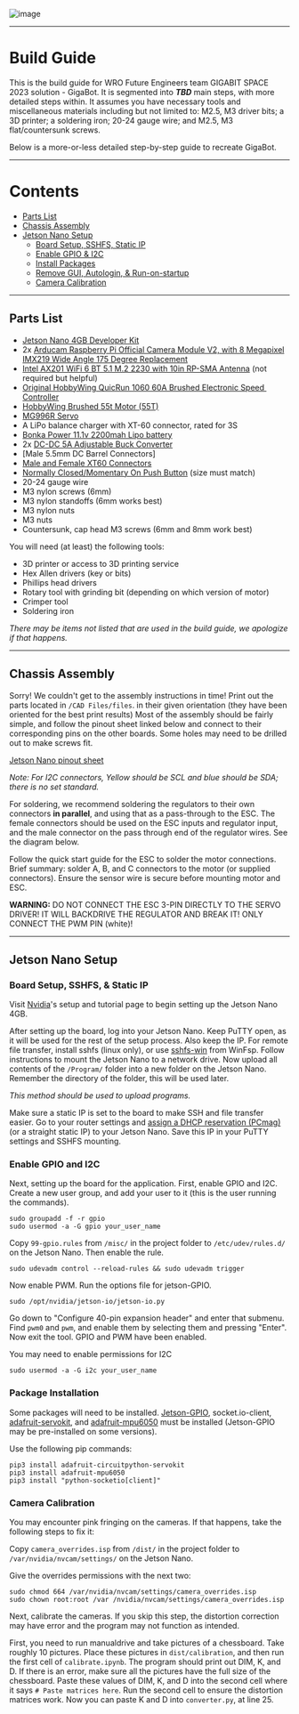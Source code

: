 ![image](https://github.com/user-attachments/assets/b2506d6d-198f-4292-959a-80ea138a93a4)

***

# Build Guide

This is the build guide for WRO Future Engineers team GIGABIT SPACE 2023 solution - GigaBot. It is segmented into ***TBD*** main steps, with more detailed steps within. It assumes you have necessary tools and miscellaneous materials including but not limited to: M2.5, M3 driver bits; a 3D printer; a soldering iron; 20-24 gauge wire; and M2.5, M3 flat/countersunk screws.

Below is a more-or-less detailed step-by-step guide to recreate GigaBot.

***

# Contents

* [Parts List](#parts-list)
* [Chassis Assembly](#chassis-assembly)
* [Jetson Nano Setup](#jetson-nano-setup)
    * [Board Setup, SSHFS, Static IP](#board-setup-sshfs--static-ip)
    * [Enable GPIO & I2C](#enable-gpio-and-i2c)
    * [Install Packages](#package-installation)
    * [Remove GUI, Autologin, & Run-on-startup](#text-only-auto-login--run-on-startup)
    * [Camera Calibration](#camera-calibration)

***

## Parts List


* [ Jetson Nano 4GB Developer Kit](https://www.amazon.in/NVIDIA-945134500000000-Jetson-Nano/dp/B07PZHBDKT/ref=asc_df_B07PZHBDKT/?tag=googleshopdes-21&linkCode=df0&hvadid=397083170813&hvpos=&hvnetw=g&hvrand=17834902022474069661&hvpone=&hvptwo=&hvqmt=&hvdev=c&hvdvcmdl=&hvlocint=&hvlocphy=9181926&hvtargid=pla-736379876326&psc=1&ext_vrnc=hi)
* 2x [Arducam Raspberry Pi Official Camera Module V2, with 8 Megapixel IMX219 Wide Angle 175 Degree Replacement](https://www.amazon.in/LEEKWI-Raspberry-Camera-Module-Megapixel/dp/B0B5WDPLXW/ref=sr_1_1?keywords=rpi+cam+v2&qid=1695919486&sr=8-1)
* [Intel AX201 WiFi 6 BT 5.1 M.2 2230 with 10in RP-SMA Antenna](https://www.amazon.in/RCC-AX201NGW-Module-Bluetooth-Network/dp/B08131CXHZ) (not required but helpful)
* [Original HobbyWing QuicRun 1060 60A Brushed Electronic Speed ​​Controller](https://robu.in/product/original-hobbywing-quicrun-1625-60a-brushed-electronic-speed-%E2%80%8B%E2%80%8Bcontroller/?gclid=CjwKCAjwyNSoBhA9EiwA5aYlb_xb1pOc5OmoE8hFzLpjYF8EszvWhPInhuI8OJLzJ9mVmAkoGM8_-RoChv8QAvD_BwE)
* [HobbyWing Brushed 55t Motor (55T)](https://www.flipkart.com/lyla-540-35t-brushed-motor-wp-1060-rtr-60a-esc-rc4wd-d90-1-10-rc-car-electronic-components-hobby-kit/p/itmf99bf8fae0f9b?pid=EHKGNX3SUQMFVPTM&lid=LSTEHKGNX3SUQMFVPTMEFCTUI&marketplace=FLIPKART&cmpid=content_electronic-hobby-kit_8965229628_gmc)
* [MG996R Servo](https://robu.in/product/towerpro-mg996r-digital-high-torque-servo-motor/?gclid=CjwKCAjwyNSoBhA9EiwA5aYlb6geMjc8tdLp4JpjM6ChuxiDMqeowtN2mbboQdNtqbLp7cWhDHQzNhoCCxkQAvD_BwE)
* A LiPo balance charger with XT-60 connector, rated for 3S
* [Bonka Power 11.1v 2200mah Lipo battery](https://www.electronicscomp.com/bonka-11.1v-2200mah-35c-3s-lipo-battery?gclid=CjwKCAjwyNSoBhA9EiwA5aYlb5L4m1NkhoOKjTOF6tmf10qY1autVxF3b2DhmZAnl89ZcQIIB-Hb8BoComQQAvD_BwE)
* 2x [DC-DC 5A Adjustable Buck Converter](https://robu.in/product/xl4005-dc-dc-5-32v-adjustable-step-down-5a-buck-power-supply-module/?gclid=CjwKCAjwyNSoBhA9EiwA5aYlb9LUmcIdBRj49ZHu5DseS0lXCwSZFyTztnzszvZfipi4UHHy7j7nuRoCjCoQAvD_BwE)
* [Male 5.5mm DC Barrel Connectors]
* [Male and Female XT60 Connectors](https://robu.in/product/xt60h-male-female-connector-pair-with-housing/?gclid=CjwKCAjwyNSoBhA9EiwA5aYlb36spsORR6mY5bdOZ919OJso-3ojDvyDCfMJYm5zNabIWrGiD5DNmhoCXY4QAvD_BwE)
* [Normally Closed/Momentary On Push Button](https://robu.in/product/red-ds-316-10mm-lock-free-momentary-self-reset-small-push-button-switch/?gclid=CjwKCAjwyNSoBhA9EiwA5aYlbx7_yejxZOzbHwGbsDoJ8aB4PY14HtEr1IvFmg69gaSoR0Pq4DH1ShoCoPAQAvD_BwE) (size must match)
* 20-24 gauge wire
* M3 nylon screws (6mm)
* M3 nylon standoffs (6mm works best)
* M3 nylon nuts
* M3 nuts
* Countersunk, cap head M3 screws (6mm and 8mm work best)


You will need (at least) the following tools:
* 3D printer or access to 3D printing service
* Hex Allen drivers (key or bits)
* Phillips head drivers
* Rotary tool with grinding bit (depending on which version of motor)
* Crimper tool
* Soldering iron

*There may be items not listed that are used in the build guide, we apologize if that happens.*

***

## Chassis Assembly

Sorry! We couldn't get to the assembly instructions in time! Print out the parts located in `/CAD Files/files`. in their given orientation (they have been oriented for the best print results) Most of the assembly should be fairly simple, and follow the pinout sheet linked below and connect to their corresponding pins on the other boards. Some holes may need to be drilled out to make screws fit.


[Jetson Nano pinout sheet](./Others/GPIO_PINOUT.xlsx)

*Note: For I2C connectors, Yellow should be SCL and blue should be SDA; there is no set standard.*


For soldering, we recommend soldering the regulators to their own connectors **in parallel**, and using that as a pass-through to the ESC. The female connectors should be used on the ESC inputs and regulator input, and the male connector on the pass through end of the regulator wires. See the diagram below.

Follow the quick start guide for the ESC to solder the motor connections. Brief summary: solder A, B, and C connectors to the motor (or supplied connectors). Ensure the sensor wire is secure before mounting motor and ESC.

**WARNING:** DO NOT CONNECT THE ESC 3-PIN DIRECTLY TO THE SERVO DRIVER! IT WILL BACKDRIVE THE REGULATOR AND BREAK IT! ONLY CONNECT THE PWM PIN (white)!

***

## Jetson Nano Setup

### Board Setup, SSHFS, & Static IP

Visit [Nvidia](https://developer.nvidia.com/embedded/learn/get-started-jetson-nano-devkit)'s setup and tutorial page to begin setting up the Jetson Nano 4GB. 

After setting up the board, log into your Jetson Nano. Keep PuTTY open, as it will be used for the rest of the setup process. Also keep the IP. For remote file transfer, install sshfs (linux only), or use [sshfs-win](https://github.com/winfsp/sshfs-win) from WinFsp. Follow instructions to mount the Jetson Nano to a network drive. Now upload all contents of the `/Program/` folder into a new folder on the Jetson Nano. Remember the directory of the folder, this will be used later.

*This method should be used to upload programs.*

Make sure a static IP is set to the board to make SSH and file transfer easier. Go to your router settings and [assign a DHCP reservation (PCmag)](https://www.pcmag.com/how-to/how-to-set-up-a-static-ip-address) (or a straight static IP) to your Jetson Nano. Save this IP in your PuTTY settings and SSHFS mounting.

### Enable GPIO and I2C

Next, setting up the board for the application. First, enable GPIO and I2C. Create a new user group, and add your user to it (this is the user running the commands).

```
sudo groupadd -f -r gpio
sudo usermod -a -G gpio your_user_name
```

Copy `99-gpio.rules` from `/misc/` in the project folder to `/etc/udev/rules.d/` on the Jetson Nano. Then enable the rule.

```
sudo udevadm control --reload-rules && sudo udevadm trigger
```

Now enable PWM. Run the options file for jetson-GPIO.

```
sudo /opt/nvidia/jetson-io/jetson-io.py
```

Go down to "Configure 40-pin expansion header" and enter that submenu. Find `pwm0` and `pwm`, and enable them by selecting them and pressing "Enter". Now exit the tool. GPIO and PWM have been enabled.

You may need to enable permissions for I2C

```
sudo usermod -a -G i2c your_user_name
```

### Package Installation

Some packages will need to be installed. [Jetson-GPIO](https://github.com/NVIDIA/jetson-gpio), socket.io-client, [adafruit-servokit](https://github.com/adafruit/Adafruit_CircuitPython_ServoKit), and [adafruit-mpu6050](https://github.com/adafruit/Adafruit_MPU6050) must be installed (Jetson-GPIO may be pre-installed on some versions).

Use the following pip commands:

```
pip3 install adafruit-circuitpython-servokit
pip3 install adafruit-mpu6050
pip3 install "python-socketio[client]"
```

### Camera Calibration

You may encounter pink fringing on the cameras. If that happens, take the following steps to fix it:

Copy `camera_overrides.isp` from `/dist/` in the project folder to `/var/nvidia/nvcam/settings/` on the Jetson Nano.

Give the overrides permissions with the next two:

```
sudo chmod 664 /var/nvidia/nvcam/settings/camera_overrides.isp
sudo chown root:root /var /nvidia/nvcam/settings/camera_overrides.isp
```

Next, calibrate the cameras. If you skip this step, the distortion correction may have error and the program may not function as intended.

First, you need to run manualdrive and take pictures of a chessboard. Take roughly 10 pictures. Place these pictures in `dist/calibration`, and then run the first cell of `calibrate.ipynb`. The program should print out DIM, K, and D. If there is an error, make sure all the pictures have the full size of the chessboard. Paste these values of DIM, K, and D into the second cell where it says `# Paste matrices here`. Run the second cell to ensure the distortion matrices work. Now you can paste K and D into `converter.py`, at line 25.
